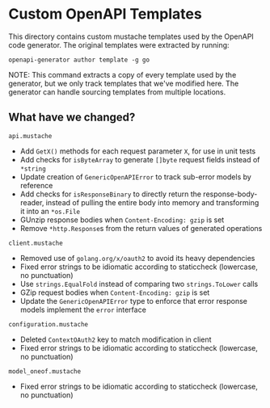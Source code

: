 # Custom OpenAPI Templates

This directory contains custom mustache templates used by the OpenAPI code generator.
The original templates were extracted by running:
```shell
openapi-generator author template -g go
```
NOTE: This command extracts a copy of every template used by the generator, but we only
track templates that we've modified here. The generator can handle sourcing templates from
multiple locations.

## What have we changed?

`api.mustache`
* Add `GetX()` methods for each request parameter `X`, for use in unit tests
* Add checks for `isByteArray` to generate `[]byte` request fields instead of `*string`
* Update creation of `GenericOpenAPIError` to track sub-error models by reference
* Add checks for `isResponseBinary` to directly return the response-body-reader, instead of
  pulling the entire body into memory and transforming it into an `*os.File`
* GUnzip response bodies when `Content-Encoding: gzip` is set
* Remove `*http.Response`s from the return values of generated operations

`client.mustache`
* Removed use of `golang.org/x/oauth2` to avoid its heavy dependencies
* Fixed error strings to be idiomatic according to staticcheck (lowercase, no punctuation)
* Use `strings.EqualFold` instead of comparing two `strings.ToLower` calls
* GZip request bodies when `Content-Encoding: gzip` is set
* Update the `GenericOpenAPIError` type to enforce that error response models implement the `error` interface

`configuration.mustache`
* Deleted `ContextOAuth2` key to match modification in client
* Fixed error strings to be idiomatic according to staticcheck (lowercase, no punctuation)

`model_oneof.mustache`
* Fixed error strings to be idiomatic according to staticcheck (lowercase, no punctuation)

